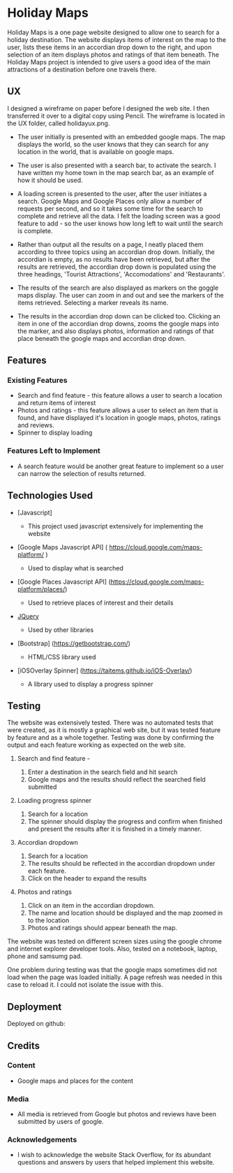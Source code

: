 # Holiday Maps 

Holiday Maps is a one page website designed to allow one to search for a holiday destination. The website displays items of interest on the map to the user, lists these items in an accordian drop down to the right, and upon selection of an item displays photos and ratings of that item beneath. The Holiday Maps project is intended to give users a good idea of the main attractions of a destination before one travels there.
 
## UX

I designed a wireframe on paper before I designed the web site. I then transferred it over to a digital copy using Pencil. The wireframe is located in the UX folder, called holidayux.png.

- The user initially is presented with an embedded google maps. The map displays the world, so the user knows that they can search for any location in the world, that is available on google maps. 

- The user is also presented with a search bar, to activate the search. I have written my home town in the map search bar, as an example of how it should be used.

- A loading screen is presented to the user, after the user initiates a search. Google Maps and Google Places only allow a number of requests per second, and so it takes some time for the search to complete and retrieve all the data. I felt the loading screen was a good feature to add - so the user knows how long left to wait until the search is complete.

- Rather than output all the results on a page, I neatly placed them according to three topics using an accordian drop down. Initially, the accordian is empty, as no results have been retrieved, but after the results are retrieved, the accordian drop down is populated using the three headings, 'Tourist Attractions', 'Accomodations' and 'Restaurants'.

- The results of the search are also displayed as markers on the goggle maps display. The user can zoom in and out and see the markers of the items retrieved. Selecting a marker reveals its name.

- The results in the accordian drop down can be clicked too. Clicking an item in one of the accordian drop downs, zooms the google maps into the marker, and also displays photos, information and ratings of that place beneath the google maps and accordian drop down.


## Features
 
### Existing Features
- Search and find feature - this feature allows a user to search a location and return items of interest
- Photos and ratings - this feature allows a user to select an item that is found, and have displayed it's location in google maps, photos, ratings and reviews.
- Spinner to display loading

### Features Left to Implement
- A search feature would be another great feature to implement so a user can narrow the selection of results returned.

## Technologies Used

- [Javascript]
    - This project used javascript extensively for implementing the website

- [Google Maps Javascript API] ( https://cloud.google.com/maps-platform/ )
    - Used to display what is searched

- [Google Places Javascript API] (https://cloud.google.com/maps-platform/places/)
    - Used to retrieve places of interest and their details

- [JQuery](https://jquery.com)
    - Used by other libraries

- [Bootstrap] (https://getbootstrap.com/)
    - HTML/CSS library used

- [iOSOverlay Spinner] (https://taitems.github.io/iOS-Overlay/)
    - A library used to display a progress spinner


## Testing

The website was extensively tested. There was no automated tests that were created, as it is mostly a graphical web site, but it was tested feature by feature and as a whole together. Testing was done by confirming the output and each feature working as expected on the web site.

1. Search and find feature - 
    1. Enter a destination in the search field and hit search
    2. Google maps and the results should reflect the searched field submitted

2. Loading progress spinner
    1. Search for a location
    2. The spinner should display the progress and confirm when finished and present the results after it is finished in a timely manner.

4. Accordian dropdown
    1. Search for a location
    2. The results should be reflected in the accordian dropdown under each feature.
    3. Click on the header to expand the results

3. Photos and ratings
    1. Click on an item in the accordian dropdown.
    2. The name and location should be displayed and the map zoomed in to the location
    3. Photos and ratings should appear beneath the map.

The website was tested on different screen sizes using the google chrome and internet explorer developer tools. Also, tested on a notebook, laptop, phone and samsumg pad.

One problem during testing was that the google maps sometimes did not load when the page was loaded initially. A page refresh was needed in this case to reload it. I could not isolate the issue with this.

## Deployment

Deployed on github:



## Credits

### Content
- Google maps and places for the content

### Media
- All media is retrieved from Google but photos and reviews have been submitted by users of google.

### Acknowledgements

- I wish to acknowledge the website Stack Overflow, for its abundant questions and answers by users that helped implement this website.
